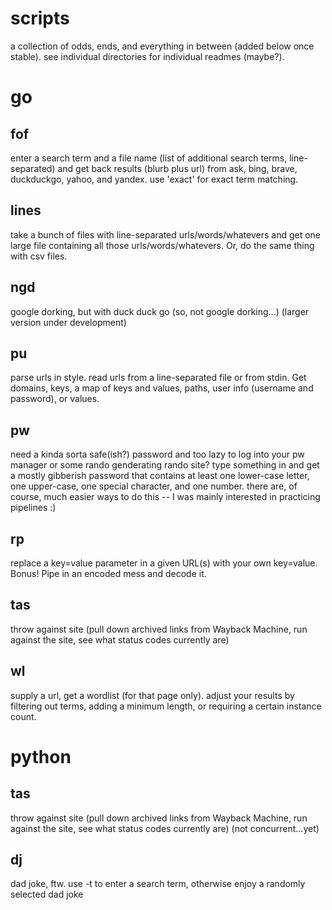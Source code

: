 # scripts
a collection of odds, ends, and everything in between (added below once stable). see individual directories for individual readmes (maybe?).

# go
## fof
enter a search term and a file name (list of additional search terms, line-separated) and get back results (blurb plus url) from ask, bing, brave, duckduckgo, yahoo, and yandex. use 'exact' for exact term matching.

## lines
take a bunch of files with line-separated urls/words/whatevers and get one large file containing all those urls/words/whatevers. Or, do the same thing with csv files.

## ngd
google dorking, but with duck duck go (so, not google dorking...)
(larger version under development)

## pu
parse urls in style. read urls from a line-separated file or from stdin. Get domains, keys, a map of keys and values, paths, user info (username and password), or values.

## pw
need a kinda sorta safe(ish?) password and too lazy to log into your pw manager or some rando genderating rando site? type something in and get a mostly gibberish password that contains at least one lower-case letter, one upper-case, one special character, and one number. there are, of course, much easier ways to do this -- I was mainly interested in practicing pipelines :)

## rp
replace a key=value parameter in a given URL(s) with your own key=value. Bonus! Pipe in an encoded mess and decode it.

## tas
throw against site (pull down archived links from Wayback Machine, run against the site, see what status codes currently are)

## wl
supply a url, get a wordlist (for that page only). adjust your results by filtering out terms, adding a minimum length, or requiring a certain instance count.

# python
## tas
throw against site (pull down archived links from Wayback Machine, run against the site, see what status codes currently are) (not concurrent...yet)

## dj
dad joke, ftw. use -t to enter a search term, otherwise enjoy a randomly selected dad joke
